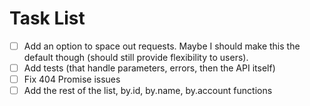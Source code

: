 # Task List

- [ ] Add an option to space out requests. Maybe I should make this the default though (should still provide flexibility to users).
- [ ] Add tests (that handle parameters, errors, then the API itself)
- [ ] Fix 404 Promise issues
- [ ] Add the rest of the list, by.id, by.name, by.account functions